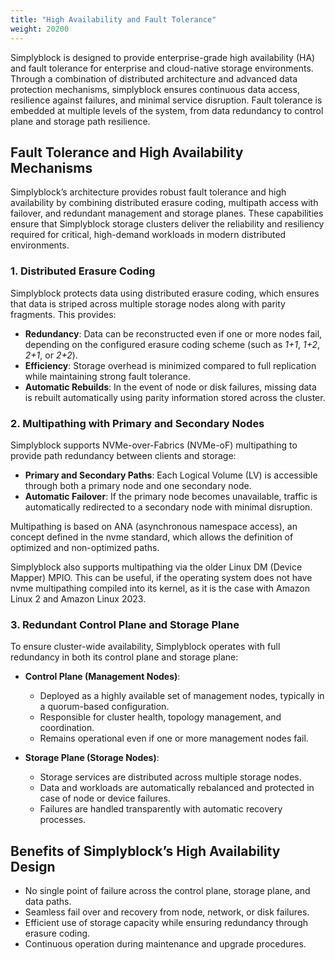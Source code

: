 ```yaml
---
title: "High Availability and Fault Tolerance"
weight: 20200
---
```


Simplyblock is designed to provide enterprise-grade high availability (HA) and fault tolerance for enterprise and
cloud-native storage environments. Through a combination of distributed architecture and advanced data protection
mechanisms, simplyblock ensures continuous data access, resilience against failures, and minimal service disruption.
Fault tolerance is embedded at multiple levels of the system, from data redundancy to control plane and storage path
resilience.

## Fault Tolerance and High Availability Mechanisms

Simplyblock’s architecture provides robust fault tolerance and high availability by combining distributed erasure
coding, multipath access with failover, and redundant management and storage planes. These capabilities ensure that
Simplyblock storage clusters deliver the reliability and resiliency required for critical, high-demand workloads in
modern distributed environments.

### 1. Distributed Erasure Coding

Simplyblock protects data using distributed erasure coding, which ensures that data is striped across multiple
storage nodes along with parity fragments. This provides:

- **Redundancy**: Data can be reconstructed even if one or more nodes fail, depending on the configured erasure coding
  scheme (such as _1+1_, _1+2_, _2+1_, or _2+2_).
- **Efficiency**: Storage overhead is minimized compared to full replication while maintaining strong fault tolerance.
- **Automatic Rebuilds**: In the event of node or disk failures, missing data is rebuilt automatically using parity
  information stored across the cluster.

### 2. Multipathing with Primary and Secondary Nodes

Simplyblock supports NVMe-over-Fabrics (NVMe-oF) multipathing to provide path redundancy between clients and
storage:

- **Primary and Secondary Paths**: Each Logical Volume (LV) is accessible through both a primary node and one secondary node.
- **Automatic Failover**: If the primary node becomes unavailable, traffic is automatically redirected to a secondary
  node with minimal disruption.

Multipathing is based on ANA (asynchronous namespace access), an concept defined in the nvme standard, which allows the
definition of optimized and non-optimized paths.

Simplyblock also supports multipathing via the older Linux DM (Device Mapper) MPIO. This can be useful, if the operating system 
does not have nvme multipathing compiled into its kernel, as it is the case with Amazon Linux 2 and Amazon Linux 2023.

### 3. Redundant Control Plane and Storage Plane

To ensure cluster-wide availability, Simplyblock operates with full redundancy in both its control plane and
storage plane:

- **Control Plane (Management Nodes)**:
    - Deployed as a highly available set of management nodes, typically in a quorum-based configuration.
    - Responsible for cluster health, topology management, and coordination.
    - Remains operational even if one or more management nodes fail.

- **Storage Plane (Storage Nodes)**:
    - Storage services are distributed across multiple storage nodes.
    - Data and workloads are automatically rebalanced and protected in case of node or device failures.
    - Failures are handled transparently with automatic recovery processes.

## Benefits of Simplyblock’s High Availability Design

- No single point of failure across the control plane, storage plane, and data paths.
- Seamless fail over and recovery from node, network, or disk failures.
- Efficient use of storage capacity while ensuring redundancy through erasure coding.
- Continuous operation during maintenance and upgrade procedures.


